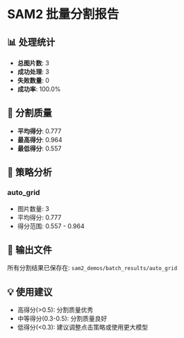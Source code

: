 # SAM2 批量分割报告

## 📊 处理统计
- **总图片数**: 3
- **成功处理**: 3
- **失败数量**: 0
- **成功率**: 100.0%

## 🎯 分割质量
- **平均得分**: 0.777
- **最高得分**: 0.964
- **最低得分**: 0.557

## 🔧 策略分析

### auto_grid
- 图片数量: 3
- 平均得分: 0.777
- 得分范围: 0.557 - 0.964

## 📁 输出文件
所有分割结果已保存在: `sam2_demos/batch_results/auto_grid`

## 💡 使用建议
- 高得分(>0.5): 分割质量优秀
- 中等得分(0.3-0.5): 分割质量良好
- 低得分(<0.3): 建议调整点击策略或使用更大模型
